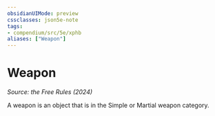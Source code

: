 ```yaml
---
obsidianUIMode: preview
cssclasses: json5e-note
tags:
- compendium/src/5e/xphb
aliases: ["Weapon"]
---
```

# Weapon
*Source: the Free Rules (2024)* 

A weapon is an object that is in the Simple or Martial weapon category.